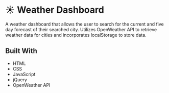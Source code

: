 # ☀ Weather Dashboard

A weather dashboard that allows the user to search for the current and five day forecast of their searched city. Utilizes OpenWeather API to retrieve weather data for cities and incorporates localStorage to store data.





## Built With

  * HTML
  * CSS
  * JavaScript
  * jQuery
  * OpenWeather API
